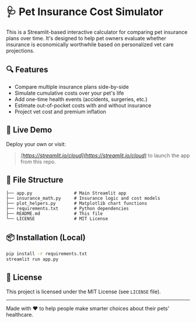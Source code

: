 # 🩺 Pet Insurance Cost Simulator

This is a Streamlit-based interactive calculator for comparing pet insurance plans over time. It's designed to help pet owners evaluate whether insurance is economically worthwhile based on personalized vet care projections.

## 🔍 Features
- Compare multiple insurance plans side-by-side
- Simulate cumulative costs over your pet's life
- Add one-time health events (accidents, surgeries, etc.)
- Estimate out-of-pocket costs with and without insurance
- Project vet cost and premium inflation

## 🚀 Live Demo
Deploy your own or visit:
> _[https://streamlit.io/cloud](https://streamlit.io/cloud)_ to launch the app from this repo.

## 📁 File Structure
```
├── app.py                # Main Streamlit app
├── insurance_math.py     # Insurance logic and cost models
├── plot_helpers.py       # Matplotlib chart functions
├── requirements.txt      # Python dependencies
├── README.md             # This file
└── LICENSE               # MIT License
```

## 📦 Installation (Local)
```bash
pip install -r requirements.txt
streamlit run app.py
```

## 📄 License
This project is licensed under the MIT License (see `LICENSE` file).

---
Made with ❤️ to help people make smarter choices about their pets' healthcare.
